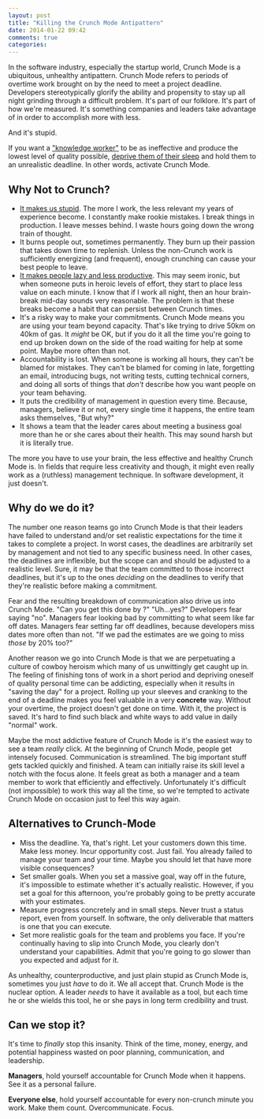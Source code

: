 ```yaml
---
layout: post
title: "Killing the Crunch Mode Antipattern"
date: 2014-01-22 09:42
comments: true
categories:
---
```


In the software industry, especially the startup world, Crunch Mode is a ubiquitous, unhealthy antipattern. Crunch Mode refers to periods of overtime work brought on by the need to meet a project deadline. Developers stereotypically glorify the ability and propensity to stay up all night grinding through a difficult problem. It's part of our folklore. It's part of how we're measured. It's something companies and leaders take advantage of in order to accomplish more with less.

And it's stupid.

If you want a ["knowledge worker"](http://www.slideshare.net/leadandtransform/knowledge-worker-productivity) to be as ineffective and produce the lowest level of quality possible, [deprive them of their sleep](http://www.ncbi.nlm.nih.gov/books/NBK19958/) and hold them to an unrealistic deadline. In other words, activate Crunch Mode.

## Why Not to Crunch?

* [It makes us stupid](http://www.ncbi.nlm.nih.gov/pmc/articles/PMC2656292/). The more I work, the less relevant my years of experience become. I constantly make rookie mistakes. I break things in production. I leave messes behind. I waste hours going down the wrong train of thought.
* It burns people out, sometimes permanently. They burn up their passion that takes down time to replenish. Unless the non-Crunch work is sufficiently energizing (and frequent), enough crunching can cause your best people to leave.
* [It makes people lazy and less productive](http://legacy.igda.org/why-crunch-modes-doesnt-work-six-lessons). This may seem ironic, but when someone puts in heroic levels of effort, they start to place less value on each minute. I know that if I work all night, then an hour brain-break mid-day sounds very reasonable. The problem is that these breaks become a habit that can persist between Crunch times.
* It's a risky way to make your commitments. Crunch Mode means you are using your team beyond capacity. That's like trying to drive 50km on 40km of gas. It _might_ be OK, but if you do it all the time you're going to end up broken down on the side of the road waiting for help at some point. Maybe more often than not.
* Accountability is lost. When someone is working all hours, they can't be blamed for mistakes. They can't be blamed for coming in late, forgetting an email, introducing bugs, not writing tests, cutting technical corners, and doing all sorts of things that _don't_ describe how you want people on your team behaving.
* It puts the credibility of management in question every time. Because, managers, believe it or not, every single time it happens, the entire team asks themselves, "But why?"
* It shows a team that the leader cares about meeting a business goal more than he or she cares about their health. This may sound harsh but it is literally true.

The more you have to use your brain, the less effective and healthy Crunch Mode is. In fields that require less creativity and though, it might even really work as a (ruthless) management technique. In software development, it just doesn't.

## Why do we do it?

The number one reason teams go into Crunch Mode is that their leaders have failed to understand and/or set realistic expectations for the time it takes to complete a project. In worst cases, the deadlines are arbitrarily set by management and not tied to any specific business need. In other cases, the deadlines are inflexible, but the scope can and should be adjusted to a realistic level. Sure, it may be that the team committed to those incorrect deadlines, but it's up to the ones _deciding_ on the deadlines to verify that they're realistic before making a commitment.

Fear and the resulting breakdown of communication also drive us into Crunch Mode.  "Can you get this done by <insert very important date here>?"  "Uh...yes?"  Developers fear saying "no".  Managers fear looking bad by committing to what seem like far off dates.  Managers fear setting far off deadlines, because developers miss dates more often than not. "If we pad the estimates are we going to miss _those_ by 20% too?"

Another reason we go into Crunch Mode is that we are perpetuating a culture of cowboy heroism which many of us unwittingly get caught up in. The feeling of finishing tons of work in a short period and depriving oneself of quality personal time can be addicting, especially when it results in "saving the day" for a project. Rolling up your sleeves and cranking to the end of a deadline makes you feel valuable in a very __concrete__ way. Without your overtime, the project doesn't get done on time. With it, the project is saved. It's hard to find such black and white ways to add value in daily "normal" work.

Maybe the most addictive feature of Crunch Mode is it's the easiest way to see a team _really_ click.  At the beginning of Crunch Mode, people get intensely focused. Communication is streamlined. The big important stuff gets tackled quickly and finished. A team can initially raise its skill level a notch with the focus alone. It feels great as both a manager and a team member to work that efficiently and effectively. Unfortunately it's difficult (not impossible) to work this way all the time, so we're tempted to activate Crunch Mode on occasion just to feel this way again.

## Alternatives to Crunch-Mode

* Miss the deadline. Ya, that's right. Let your customers down this time. Make less money. Incur opportunity cost. Just fail. You already failed to manage your team and your time. Maybe you should let that have more visible consequences?
* Set smaller goals. When you set a massive goal, way off in the future, it's impossible to estimate whether it's actually realistic. However, if you set a goal for this afternoon, you're probably going to be pretty accurate with your estimates.
* Measure progress concretely and in small steps. Never trust a status report, even from yourself. In software, the only deliverable that matters is one that you can execute.
* Set more realistic goals for the team and problems you face. If you're continually having to slip into Crunch Mode, you clearly don't understand your capabilities. Admit that you're going to go slower than you expected and adjust for it.

As unhealthy, counterproductive, and just plain stupid as Crunch Mode is, sometimes you just _have_ to do it.  We all accept that.  Crunch Mode is the nuclear option. A leader _needs_ to have it available as a tool, but each time he or she wields this tool, he or she pays in long term credibility and trust.

## Can we stop it?

It's time to _finally_ stop this insanity. Think of the time, money, energy, and potential happiness wasted on poor planning, communication, and leadership.

__Managers__, hold yourself accountable for Crunch Mode when it happens. See it as a personal failure.

__Everyone else__, hold yourself accountable for every non-crunch minute you work. Make them count. Overcommunicate. Focus.
